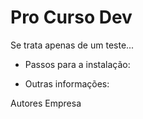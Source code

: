 # Pro Curso Dev

Se trata apenas de um teste...

* Passos para a instalação:

* Outras informações:

Autores
Empresa
